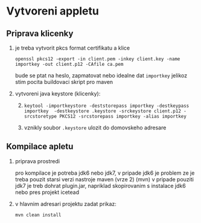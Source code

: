 # Vytvoreni appletu
## Priprava klicenky
1. je treba vytvorit pkcs format certifikatu a klice

    `openssl pkcs12 -export -in client.pem -inkey client.key -name importkey -out client.p12 -CAfile ca.pem`
    
    bude se ptat na heslo, zapmatovat nebo idealne dat `importkey` jelikoz stim pocita buildovaci skript pro maven
    
2. vytvoreni java keystore (klicenky):

    2. `keytool -importkeystore -deststorepass importkey -destkeypass importkey  -destkeystore .keystore -srckeystore client.p12 -srcstoretype PKCS12 -srcstorepass importkey -alias importkey`
    
    2. vznikly soubor `.keystore` ulozit do domovskeho adresare 
    
## Kompilace apletu

1. priprava prostredi
    
    pro kompilace je potreba jdk6 nebo jdk7, v pripade jdk6 je problem ze je treba pouzit starsi verzi nastroje maven (vrze 2) (mvn) v pripade pouziti jdk7 je treb dohrat plugin.jar, napriklad skopirovanim s instalace jdk6 nebo pres projekt icetead

2. v hlavnim adresari projektu zadat prikaz:

    `mvn clean install` 
    